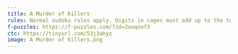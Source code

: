 ```yaml
---
title: A Murder of Killers
rules: Normal sudoku rules apply. Digits in cages must add up to the total indicated and cannot repeat within the cage. Numbers outside the grid indicate the total of the diagonal pointed to by the arrow.
f-puzzles: https://f-puzzles.com/?id=2eoqoof3
ctc: https://tinyurl.com/53j3ahyz
image: A Murder of Killers.png
---
```

